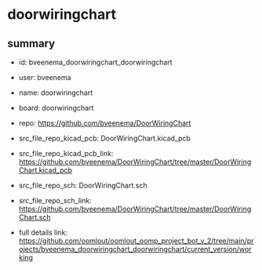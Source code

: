 # doorwiringchart
 
## summary 
* id: bveenema_doorwiringchart_doorwiringchart
* user: bveenema
* name: doorwiringchart
* board: doorwiringchart
* repo: https://github.com/bveenema/DoorWiringChart
* src_file_repo_kicad_pcb: DoorWiringChart.kicad_pcb
* src_file_repo_kicad_pcb_link: https://github.com/bveenema/DoorWiringChart/tree/master/DoorWiringChart.kicad_pcb


* src_file_repo_sch: DoorWiringChart.sch
* src_file_repo_sch_link: https://github.com/bveenema/DoorWiringChart/tree/master/DoorWiringChart.sch
* full details link: https://github.com/oomlout/oomlout_oomp_project_bot_v_2/tree/main/projects/bveenema_doorwiringchart_doorwiringchart/current_version/working  






